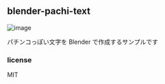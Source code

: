 ## blender-pachi-text

![image](https://user-images.githubusercontent.com/18525488/147843753-7c2999f0-4ea2-4309-9a70-2e64adc1935a.png)

パチンコっぽい文字を Blender で作成するサンプルです

### license

MIT
